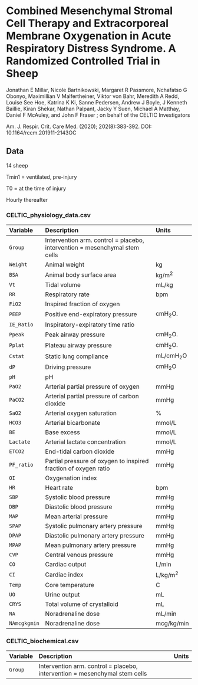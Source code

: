 # Combined Mesenchymal Stromal Cell Therapy and Extracorporeal Membrane Oxygenation in Acute Respiratory Distress Syndrome. A Randomized Controlled Trial in Sheep

Jonathan E Millar, Nicole Bartnikowski,  Margaret R Passmore, Nchafatso G Obonyo, Maximillian V Malfertheiner, Viktor von Bahr, Meredith A Redd, Louise See Hoe, Katrina K Ki, Sanne Pedersen, Andrew J Boyle, J Kenneth Baillie, Kiran Shekar, Nathan Palpant, Jacky Y Suen, Michael A Matthay, Daniel F McAuley, and John F Fraser ; on behalf of the CELTIC Investigators

Am. J. Respir. Crit. Care Med. (2020); 202(8):383-392. DOI: 10.1164/rccm.201911-2143OC 

## Data

14 sheep

Tmin1 = ventilated, pre-injury

T0 = at the time of injury

Hourly thereafter

### CELTIC_physiology_data.csv

| Variable    | Description                                                                     | Units             | 
|:------------|:--------------------------------------------------------------------------------|:------------------|
|`Group`      |Intervention arm. control = placebo, intervention = mesenchymal stem cells       |                   |
|`Weight`     |Animal weight                                                                    |kg                 |
|`BSA`        |Animal body surface area                                                         |kg/m<sup>2</sup>   |
|`Vt`         |Tidal volume                                                                     |mL/kg              |
|`RR`         |Respiratory rate                                                                 |bpm                |
|`FiO2`       |Inspired fraction of oxygen                                                      |                   |
|`PEEP`       |Positive end-expiratory pressure                                                 |cmH<sub>2</sub>O.  |
|`IE_Ratio`   |Inspiratory-expiratory time ratio                                                |                   |
|`Ppeak`      |Peak airway pressure                                                             |cmH<sub>2</sub>O.  |
|`Pplat`      |Plateau airway pressure                                                          |cmH<sub>2</sub>O.  |
|`Cstat`      |Static lung compliance                                                           |mL/cmH<sub>2</sub>O|
|`dP`         |Driving pressure                                                                 |cmH<sub>2</sub>O   |
|`pH`         |pH                                                                               |                   |
|`PaO2`       |Arterial partial pressure of oxygen                                              |mmHg               |  
|`PaCO2`      |Arterial partial pressure of carbon dioxide                                      |mmHg               | 
|`SaO2`       |Arterial oxygen saturation                                                       |%                  | 
|`HCO3`       |Arterial bicarbonate                                                             |mmol/L             |
|`BE`         |Base excess                                                                      |mmol/L             |
|`Lactate`    |Arterial lactate concentration                                                   |mmol/L             |
|`ETCO2`      |End-tidal carbon dioxide                                                         |mmHg               | 
|`PF_ratio`   |Partial pressure of oxygen to inspired fraction of oxygen ratio                  |mmHg               |
|`OI`         |Oxygenation index                                                                |                   |
|`HR`         |Heart rate                                                                       |bpm                |
|`SBP`        |Systolic blood pressure                                                          |mmHg               |
|`DBP`        |Diastolic blood pressure                                                         |mmHg               |
|`MAP`        |Mean arterial pressure                                                           |mmHg               |
|`SPAP`       |Systolic pulmonary artery pressure                                               |mmHg               |
|`DPAP`       |Diastolic pulmonary artery pressure                                              |mmHg               |
|`MPAP`       |Mean pulmonary artery pressure                                                   |mmHg               |
|`CVP`        |Central venous pressure                                                          |mmHg               |
|`CO`         |Cardiac output                                                                   |L/min              |
|`CI`         |Cardiac index                                                                    |L/kg/m<sup>2</sup> |
|`Temp`       |Core temperature                                                                 |C                  |
|`UO`         |Urine output                                                                     |mL                 |
|`CRYS`       |Total volume of crystalloid                                                      |mL                 |
|`NA`         |Noradrenaline dose                                                               |mL/min             |
|`NAmcgkgmin` |Noradrenaline dose                                                               |mcg/kg/min         |

### CELTIC_biochemical.csv

| Variable    | Description                                                                     | Units             | 
|:------------|:--------------------------------------------------------------------------------|:------------------|
|`Group`      |Intervention arm. control = placebo, intervention = mesenchymal stem cells       |                   |
